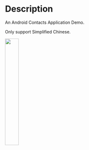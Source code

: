 # Description
An Android Contacts Application Demo.

Only support Simplified Chinese.

<img src="https://user-images.githubusercontent.com/50110323/203536448-2b479919-6d4c-42cc-85c6-4d965126f39b.jpg" width = 30% height = 30%  clickable = false/>
